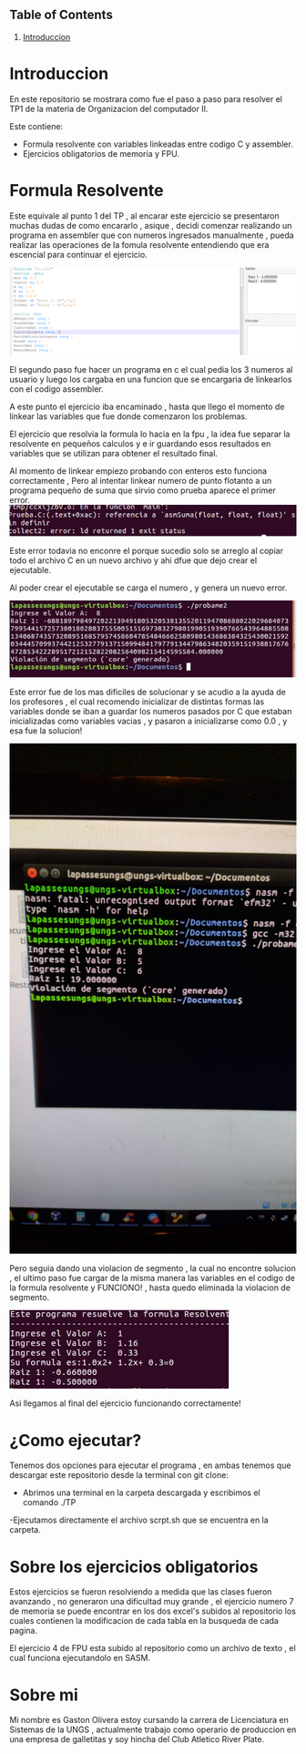 
## Table of Contents
1. [Introduccion](https://github.com/GastonOlivera/TrabajoPractico-N1-OCII/blob/master/README.md#introduccion)



# Introduccion 
En este repositorio se mostrara como fue el paso a paso para resolver el TP1 de la materia de Organizacion del computador II. 

Este contiene:
- Formula resolvente con variables linkeadas entre codigo C y assembler.
- Ejercicios obligatorios de memoria y FPU.



# Formula Resolvente
Este equivale al punto 1 del TP , al encarar este ejercicio se presentaron muchas dudas de como encararlo , asique , decidi comenzar realizando un programa en 
assembler que con numeros ingresados manualmente , pueda realizar las operaciones de la fomula resolvente entendiendo que era escencial para continuar el ejercicio.



![ImagenRes](ImagenRes.PNG)
 
El segundo paso fue hacer un programa en c el cual pedia los 3 numeros al usuario y luego los cargaba en una funcion que se encargaria de linkearlos con el codigo assembler.

A este punto el ejercicio iba encaminado , hasta que llego el momento de linkear las variables que fue donde comenzaron los problemas.

El ejercicio que resolvia la formula lo hacia en la fpu , la idea fue separar la resolvente en pequeños calculos y e ir guardando esos resultados en variables que se utilizan para obtener el resultado final.

Al momento de linkear empiezo probando con enteros esto funciona correctamente , Pero al intentar linkear numero de punto flotanto a un programa pequeño de suma que sirvio como prueba aparece el primer error.
![ImagenError1](ImagenError1.PNG)

Este error todavia no enconre el porque sucedio solo se arreglo al copiar todo el archivo C en un nuevo archivo y ahi dfue que dejo crear el ejecutable.

Al poder crear el ejecutable se carga el numero , y genera un nuevo error. 

![Error2](Error2.jpg)

Este error fue de los mas dificiles de solucionar y se acudio a la ayuda de los profesores , el cual recomendo inicializar de distintas formas las variables donde se iban a guardar los numeros pasados por C que estaban inicializadas como variables vacias , y pasaron a inicializarse como 0.0 , y esa fue la solucion! 

![Error3](Error3.jfif)

Pero seguia dando una violacion de segmento , la cual no encontre solucion , el ultimo paso fue cargar de la misma manera las variables en el codigo de la formula resolvente y FUNCIONO! , hasta quedo eliminada la violacion de segmento.

![Funciona!](Funciona!.jpg)

Asi llegamos al final del ejercicio funcionando correctamente! 

# ¿Como ejecutar?
Tenemos dos opciones para ejecutar el programa , en ambas tenemos que descargar este repositorio desde la terminal con git clone: 
- Abrimos una terminal en la carpeta descargada y escribimos el comando 
./TP

-Ejecutamos directamente el archivo scrpt.sh que se encuentra en la carpeta.

# Sobre los ejercicios obligatorios

Estos ejercicios se fueron resolviendo a medida que las clases fueron avanzando , no generaron una dificultad muy grande , el ejercicio numero 7 de memoria se puede encontrar en los dos excel's subidos al repositorio los cuales contienen la modificacion de cada tabla en la busqueda de cada pagina.

El ejercicio 4 de FPU esta subido al repositorio como un archivo de texto , el cual funciona ejecutandolo en SASM.


# Sobre mi 
Mi nombre es Gaston Olivera estoy cursando la carrera de Licenciatura en Sistemas de la UNGS , actualmente trabajo como operario de produccion en una empresa de galletitas y soy hincha del Club Atletico River Plate. 










